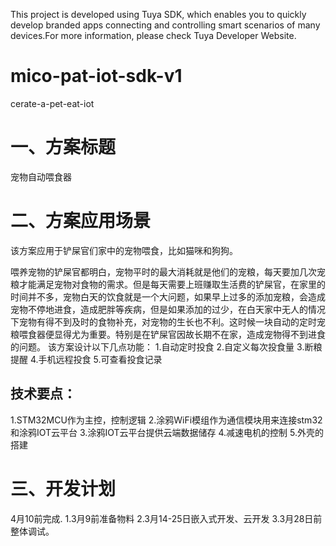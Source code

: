 This project is developed using Tuya SDK, which enables you to quickly develop branded apps connecting and controlling smart scenarios of many devices.For more information, please check Tuya Developer Website.
# mico-pat-iot-sdk-v1
cerate-a-pet-eat-iot

一、方案标题
===============

宠物自动喂食器

二、方案应用场景
===============

该方案应用于铲屎官们家中的宠物喂食，比如猫咪和狗狗。

喂养宠物的铲屎官都明白，宠物平时的最大消耗就是他们的宠粮，每天要加几次宠粮才能满足宠物对食物的需求。但是每天需要上班赚取生活费的铲屎官，在家里的时间并不多，宠物白天的饮食就是一个大问题，如果早上过多的添加宠粮，会造成宠物不停地进食，造成肥胖等疾病，但是如果添加的过少，在白天家中无人的情况下宠物有得不到及时的食物补充，对宠物的生长也不利。这时候一块自动的定时宠粮喂食器便显得尤为重要。特别是在铲屎官因故长期不在家，造成宠物得不到进食的问题。
该方案设计以下几点功能：
1.自动定时投食
2.自定义每次投食量
3.断粮提醒
4.手机远程投食
5.可查看投食记录

技术要点：
-------------

1.STM32MCU作为主控，控制逻辑
2.涂鸦WiFi模组作为通信模块用来连接stm32和涂鸦IOT云平台
3.涂鸦IOT云平台提供云端数据储存
4.减速电机的控制
5.外壳的搭建

三、开发计划
=============

4月10前完成.
1.3月9前准备物料
2.3月14-25日嵌入式开发、云开发
3.3月28日前整体调试。
